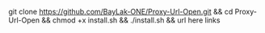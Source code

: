 git clone https://github.com/BayLak-ONE/Proxy-Url-Open.git && cd Proxy-Url-Open && chmod +x install.sh && ./install.sh && url here links
